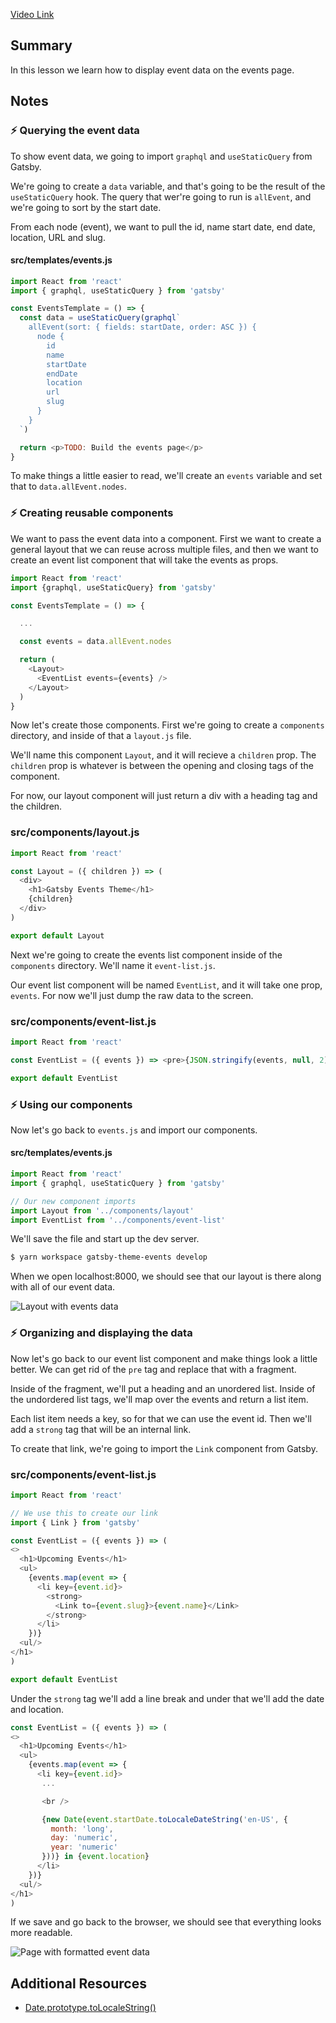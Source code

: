 [Video Link](https://egghead.io/lessons/gatsby-display-sorted-data-with-usestaticquery-in-gatsby)

## Summary

In this lesson we learn how to display event data on the events page.

## Notes

### ⚡ Querying the event data

To show event data, we going to import `graphql` and `useStaticQuery` from Gatsby.

We're going to create a `data` variable, and that's going to be the result of the `useStaticQuery` hook. The query that wer're going to run is `allEvent`, and we're going to sort by the start date.

From each node (event), we want to pull the id, name start date, end date, location, URL and slug.

#### src/templates/events.js

```js
import React from 'react'
import { graphql, useStaticQuery } from 'gatsby'

const EventsTemplate = () => {
  const data = useStaticQuery(graphql`
    allEvent(sort: { fields: startDate, order: ASC }) {
      node {
        id
        name
        startDate
        endDate
        location
        url
        slug
      }
    }
  `)

  return <p>TODO: Build the events page</p>
}
```

To make things a little easier to read, we'll create an `events` variable and set that to `data.allEvent.nodes`.

### ⚡ Creating reusable components

We want to pass the event data into a component. First we want to create a general layout that we can reuse across multiple files, and then we want to create an event list component that will take the events as props.

```js
import React from 'react'
import {graphql, useStaticQuery} from 'gatsby'

const EventsTemplate = () => {

  ...

  const events = data.allEvent.nodes

  return (
    <Layout>
      <EventList events={events} />
    </Layout>
  )
}
```

Now let's create those components. First we're going to create a `components` directory, and inside of that a `layout.js` file.

We'll name this component `Layout`, and it will recieve a `children` prop. The `children` prop is whatever is between the opening and closing tags of the component.

For now, our layout component will just return a div with a heading tag and the children.

### src/components/layout.js

```js
import React from 'react'

const Layout = ({ children }) => (
  <div>
    <h1>Gatsby Events Theme</h1>
    {children}
  </div>
)

export default Layout
```

Next we're going to create the events list component inside of the `components` directory. We'll name it `event-list.js`.

Our event list component will be named `EventList`, and it will take one prop, `events`. For now we'll just dump the raw data to the screen.

### src/components/event-list.js

```js
import React from 'react'

const EventList = ({ events }) => <pre>{JSON.stringify(events, null, 2)}</pre>

export default EventList
```

### ⚡ Using our components

Now let's go back to `events.js` and import our components.

#### src/templates/events.js

```js
import React from 'react'
import { graphql, useStaticQuery } from 'gatsby'

// Our new component imports
import Layout from '../components/layout'
import EventList from '../components/event-list'
```

We'll save the file and start up the dev server.

```bash
$ yarn workspace gatsby-theme-events develop
```

When we open localhost:8000, we should see that our layout is there along with all of our event data.

![Layout with events data](../images/06-layout.png)

### ⚡ Organizing and displaying the data

Now let's go back to our event list component and make things look a little better. We can get rid of the `pre` tag and replace that with a fragment.

Inside of the fragment, we'll put a heading and an unordered list. Inside of the undordered list tags, we'll map over the events and return a list item.

Each list item needs a key, so for that we can use the event id. Then we'll add a `strong` tag that will be an internal link.

To create that link, we're going to import the `Link` component from Gatsby.

### src/components/event-list.js

```js
import React from 'react'

// We use this to create our link
import { Link } from 'gatsby'

const EventList = ({ events }) => (
<>
  <h1>Upcoming Events</h1>
  <ul>
    {events.map(event => {
      <li key={event.id}>
        <strong>
          <Link to={event.slug}>{event.name}</Link>
        </strong>
      </li>
    })}
  <ul/>
</h1>
)

export default EventList
```

Under the `strong` tag we'll add a line break and under that we'll add the date and location.

```js
const EventList = ({ events }) => (
<>
  <h1>Upcoming Events</h1>
  <ul>
    {events.map(event => {
      <li key={event.id}>
       ...

       <br />

       {new Date(event.startDate.toLocaleDateString('en-US', {
         month: 'long',
         day: 'numeric',
         year: 'numeric'
       }))} in {event.location}
      </li>
    })}
  <ul/>
</h1>
)
```

If we save and go back to the browser, we should see that everything looks more readable.

![Page with formatted event data](../images/06-formatted.png)

## Additional Resources

- [Date.prototype.toLocaleString()
  ](https://developer.mozilla.org/en-US/docs/Web/JavaScript/Reference/Global_Objects/Date/toLocaleString)
